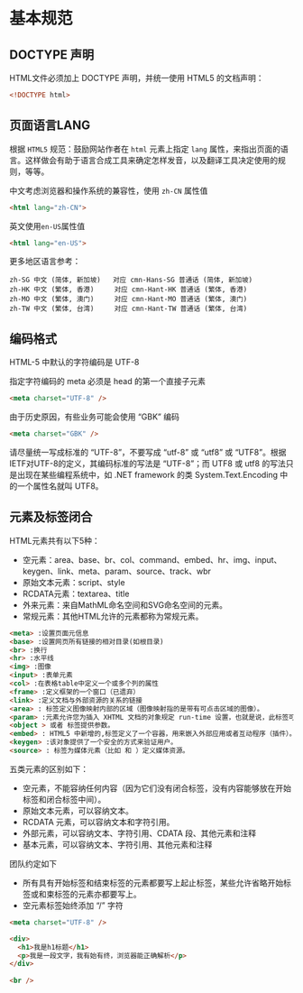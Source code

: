 
# 基本规范

## DOCTYPE 声明

HTML文件必须加上 DOCTYPE 声明，并统一使用 HTML5 的文档声明：

``` html
<!DOCTYPE html>
```
## 页面语言LANG

根据 `HTML5` 规范：鼓励网站作者在 `html` 元素上指定 `lang` 属性，来指出页面的语言。这样做会有助于语言合成工具来确定怎样发音，以及翻译工具决定使用的规则，等等。

中文考虑浏览器和操作系统的兼容性，使用 `zh-CN` 属性值
``` html
<html lang="zh-CN">
```

英文使用`en-US`属性值

``` html
<html lang="en-US">
```

更多地区语言参考：
```
zh-SG 中文 (简体, 新加坡)   对应 cmn-Hans-SG 普通话 (简体, 新加坡)
zh-HK 中文 (繁体, 香港)     对应 cmn-Hant-HK 普通话 (繁体, 香港)
zh-MO 中文 (繁体, 澳门)     对应 cmn-Hant-MO 普通话 (繁体, 澳门)
zh-TW 中文 (繁体, 台湾)     对应 cmn-Hant-TW 普通话 (繁体, 台湾)
```

## 编码格式
HTML-5 中默认的字符编码是 UTF-8

指定字符编码的 meta 必须是 head 的第一个直接子元素

``` html
<meta charset="UTF-8" />
```
由于历史原因，有些业务可能会使用 “GBK” 编码

``` html
<meta charset="GBK" />
```
请尽量统一写成标准的 “UTF-8”，不要写成 “utf-8” 或 “utf8” 或 “UTF8”。根据 IETF对UTF-8的定义，其编码标准的写法是 “UTF-8”；而 UTF8 或 utf8 的写法只是出现在某些编程系统中，如 .NET framework 的类 System.Text.Encoding 中的一个属性名就叫 UTF8。

## 元素及标签闭合
HTML元素共有以下5种：

- 空元素：area、base、br、col、command、embed、hr、img、input、keygen、link、meta、param、source、track、wbr
- 原始文本元素：script、style
- RCDATA元素：textarea、title
- 外来元素：来自MathML命名空间和SVG命名空间的元素。
- 常规元素：其他HTML允许的元素都称为常规元素。

``` html
<meta> :设置页面元信息
<base> :设置网页所有链接的相对目录(如根目录)
<br> :换行
<hr> :水平线
<img> :图像
<input> :表单元素
<col> :在表格table中定义一个或多个列的属性
<frame> :定义框架的一个窗口（已遗弃）
<link> :定义文档与外部资源的关系的链接
<area> : 标签定义图像映射内部的区域（图像映射指的是带有可点击区域的图像）。
<param> :元素允许您为插入 XHTML 文档的对象规定 run-time 设置，也就是说，此标签可为包含它的
<object > 或者 标签提供参数。
<embed> : HTML5 中新增的,标签定义了一个容器，用来嵌入外部应用或者互动程序（插件）。
<keygen> :该对象提供了一个安全的方式来验证用户。
<source> : 标签为媒体元素（比如 和 ）定义媒体资源。
```

五类元素的区别如下：

- 空元素，不能容纳任何内容（因为它们没有闭合标签，没有内容能够放在开始标签和闭合标签中间）。
- 原始文本元素，可以容纳文本。
- RCDATA 元素，可以容纳文本和字符引用。
- 外部元素，可以容纳文本、字符引用、CDATA 段、其他元素和注释
- 基本元素，可以容纳文本、字符引用、其他元素和注释

团队约定如下
- 所有具有开始标签和结束标签的元素都要写上起止标签，某些允许省略开始标签或和束标签的元素亦都要写上。
- 空元素标签始终添加 “/” 字符
  
```html
<meta charset="UTF-8" />

<div>
  <h1>我是h1标题</h1>
  <p>我是一段文字，我有始有终，浏览器能正确解析</p>
</div>
	
<br />
```